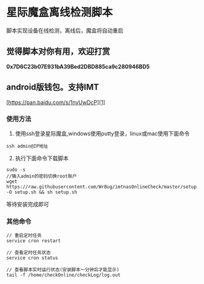 # 星际魔盒离线检测脚本

脚本实现设备在线检测，离线后，魔盒将自动重启

## 觉得脚本对你有用，欢迎打赏


**0x7D6C23b07E931bA39Bed2DBD885ca9c280946BD5**

## android版钱包。支持IMT

[https://pan.baidu.com/s/1nvUwDcP][1]

### 使用方法

1. 使用ssh登录星际魔盒,windows使用putty登录，linux或mac使用下面命令

```
ssh admin@IP地址

```
2. 执行下面命令下载脚本

```
sudo -s
//输入admin的密码切换root账户
wget https://raw.githubusercontent.com/WrBug/imtnasOnlineCheck/master/setup.sh -O setup.sh && sh setup.sh
```

等待安装完成即可


### 其他命令

```
// 重启定时任务
service cron restart

// 查看定时任务状态
service cron status

// 查看脚本实时运行状态(安装脚本一分钟后才能显示)
tail -f /home/checkOnline/checkLog/log.out
```

[1]: https://pan.baidu.com/s/1nvUwDcP#list/path=%2F
